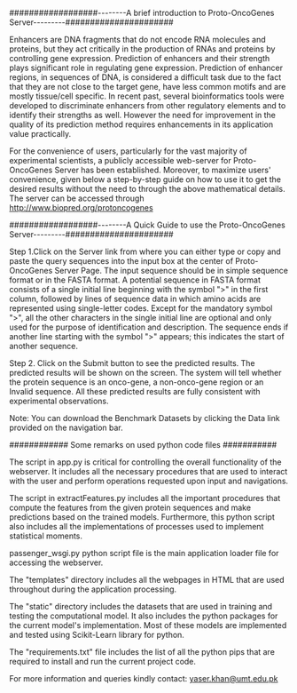 ##################--------A brief introduction to Proto-OncoGenes Server---------######################

Enhancers are DNA fragments that do not encode RNA molecules and proteins, but they act critically in the production of RNAs and proteins by controlling gene expression. Prediction of enhancers and their strength plays significant role in regulating gene expression. Prediction of enhancer regions, in sequences of DNA, is considered a difficult task due to the fact that they are not close to the target gene, have less common motifs and are mostly tissue/cell specific. In recent past, several bioinformatics tools were developed to discriminate enhancers from other regulatory elements and to identify their strengths as well. However the need for improvement in the quality of its prediction method requires enhancements in its application value practically.

For the convenience of users, particularly for the vast majority of experimental scientists, a publicly accessible web-server for Proto-OncoGenes Server has been established. Moreover, to maximize users' convenience, given below a step-by-step guide on how to use it to get the desired results without the need to through the above mathematical details. The server can be accessed through http://www.biopred.org/protoncogenes

##################--------A Quick Guide to use the Proto-OncoGenes Server---------######################

Step 1.Click on the Server link from where you can either type or copy and paste the query sequences into the input box at the center of Proto-OncoGenes Server Page. The input sequence should be in simple sequence format or in the FASTA format. A potential sequence in FASTA format consists of a single initial line beginning with the symbol ">" in the first column, followed by lines of sequence data in which amino acids are represented using single-letter codes. Except for the mandatory symbol ">", all the other characters in the single initial line are optional and only used for the purpose of identification and description. The sequence ends if another line starting with the symbol ">" appears; this indicates the start of another sequence.

Step 2. Click on the Submit button to see the predicted results. The predicted results will be shown on the screen. The system will tell whether the protein sequence is an onco-gene, a non-onco-gene region or an Invalid sequence. All these predicted results are fully consistent with experimental observations.

Note: You can download the Benchmark Datasets by clicking the Data link provided on the navigation bar.

############ Some remarks on used python code files ###########

The script in app.py is critical for controlling the overall functionality of the webserver. It includes all the necessary procedures that are used to interact with the user and perform operations requested upon input and navigations.

The script in extractFeatures.py includes all the important procedures that compute the features from the given protein sequences and make predictions based on the trained models. Furthermore, this python script also includes all the implementations of processes used to implement statistical moments.

passenger_wsgi.py python script file is the main application loader file for accessing the webserver.

The "templates" directory includes all the webpages in HTML that are used throughout during the application processing.

The "static" directory includes the datasets that are used in training and testing the computational model. It also includes the python packages for the current model's implementation. Most of these models are implemented and tested using Scikit-Learn library for python.

The "requirements.txt" file includes the list of all the python pips that are required to install and run the current project code.

For more information and queries kindly contact: yaser.khan@umt.edu.pk
